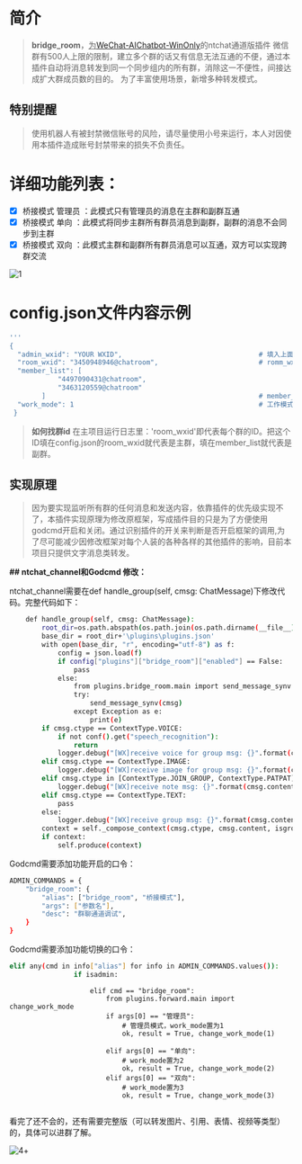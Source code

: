 # 简介

> **bridge_room**，<u>为[WeChat-AIChatbot-WinOnly](https://github.com/chazzjimel/WeChat-AIChatbot-WinOnly)</u>的ntchat通道版插件 微信群有500人上限的限制，建立多个群的话又有信息无法互通的不便，通过本插件自动将消息转发到同一个同步组内的所有群，消除这一不便性，间接达成扩大群成员数的目的。
为了丰富使用场景，新增多种转发模式。


## 特别提醒
> 使用机器人有被封禁微信账号的风险，请尽量使用小号来运行，本人对因使用本插件造成账号封禁带来的损失不负责任。

# **详细功能列表：**

- [x] 桥接模式 管理员 ：此模式只有管理员的消息在主群和副群互通
- [x] 桥接模式 单向   ：此模式将同步主群所有群员消息到副群，副群的消息不会同步到主群
- [x] 桥接模式 双向   ：此模式主群和副群所有群员消息可以互通，双方可以实现跨群交流

![1](https://github.com/Tishon1532/bridge_room/blob/main/img/1.jpg?raw=true)


>
# config.json文件内容示例
```bash
'''
{
  "admin_wxid": "YOUR WXID",                                  # 填入上面管理员的id，可以是自己也可以是其他人(被转发者），在模式管理员时，只有这个wxid账号发的内容会自动转发
  "room_wxid": "3450948946@chatroom",                         # romm_wxid代表主群的ID
  "member_list": [
            "4497090431@chatroom",
            "3463120559@chatroom"
        ]                                                     # member_list代表副群的群id，可以是多个
  "work_mode": 1                                              # 工作模式，即1代表管理员、2代表单向、3代表双向
 }
```
>**如何找群id** 在主项目运行日志里：'room_wxid'即代表每个群的ID。把这个ID填在config.json的room_wxid就代表是主群，填在member_list就代表是副群。

## 实现原理
> 因为要实现监听所有群的任何消息和发送内容，依靠插件的优先级实现不了，本插件实现原理为修改原框架，写成插件目的只是为了方便使用godcmd开启和关闭。通过识别插件的开关来判断是否开启框架的调用,为了尽可能减少因修改框架对每个人装的各种各样的其他插件的影响，目前本项目只提供文字消息类转发。

**## ntchat_channel和Godcmd 修改：**

ntchat_channel需要在def handle_group(self, cmsg: ChatMessage)下修改代码。完整代码如下：

```bash
    def handle_group(self, cmsg: ChatMessage):
        root_dir=os.path.abspath(os.path.join(os.path.dirname(__file__),"..\.."))
        base_dir = root_dir+'\plugins\plugins.json'
        with open(base_dir, "r", encoding="utf-8") as f:
            config = json.load(f)
            if config["plugins"]["bridge_room"]["enabled"] == False:
                pass
            else:
                from plugins.bridge_room.main import send_message_synv
                try:
                    send_message_synv(cmsg)
                except Exception as e:
                    print(e)
        if cmsg.ctype == ContextType.VOICE:
            if not conf().get("speech_recognition"):
                return
            logger.debug("[WX]receive voice for group msg: {}".format(cmsg.content))
        elif cmsg.ctype == ContextType.IMAGE:
            logger.debug("[WX]receive image for group msg: {}".format(cmsg.content))
        elif cmsg.ctype in [ContextType.JOIN_GROUP, ContextType.PATPAT]:
            logger.debug("[WX]receive note msg: {}".format(cmsg.content))
        elif cmsg.ctype == ContextType.TEXT:
            pass
        else:
            logger.debug("[WX]receive group msg: {}".format(cmsg.content))
        context = self._compose_context(cmsg.ctype, cmsg.content, isgroup=True, msg=cmsg)
        if context:
            self.produce(context)
```

Godcmd需要添加功能开启的口令：
```bash
ADMIN_COMMANDS = {
    "bridge_room": {
        "alias": ["bridge_room", "桥接模式"],
        "args": ["参数名"],
        "desc": "群聊通道调试",
    }
}
```
Godcmd需要添加功能切换的口令：
```bash
elif any(cmd in info["alias"] for info in ADMIN_COMMANDS.values()):
                if isadmin:
```

                        elif cmd == "bridge_room":
                            from plugins.forward.main import change_work_mode
                            if args[0] == "管理员":
                                # 管理员模式，work_mode置为1
                                ok, result = True, change_work_mode(1)

                            elif args[0] == "单向":
                                # work_mode置为2
                                ok, result = True, change_work_mode(2)
                            elif args[0] == "双向":
                                # work_mode置为3
                                ok, result = True, change_work_mode(3)
```
```
看完了还不会的，还有需要完整版（可以转发图片、引用、表情、视频等类型）的，具体可以进群了解。

![4](https://github.com/Tishon1532/bridge_room/blob/main/img/4.jpg?raw=true)+
